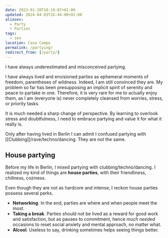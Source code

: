 ```yaml
---
date: 2023-01-28T10:19:07+01:00
updated: 2024-04-03T16:44:00+01:00
aliases:
  - Party
  - Parties
tags:
  - zen
location: Casa Campo
permalink: /partying/
redirect_from: [/party/]
---
```

I have always underestimated and misconceived partying.

I have always lived and envisioned parties as ephemeral moments of freedom, parentheses of wildness. Indeed, I am still convinced they are. My problem so far has been presupposing an implicit spirit of serenity and peace to partake in one. Therefore, it is very rare for me to actually enjoy them, as I am (everyone is) never completely cleansed from worries, stress, or priority tasks.

It is much needed a sharp change of perspective. By learning to overlook stress and doubtfulness, I need to embrace partying and value it for what it really is.

Only after having lived in Berlin I can admit I confused partying with [[Clubbing]]/rave/techno/dancing. They are not the same.

## House partying

Before my life in Berlin, I mixed partying with clubbing/techno/dancing. I realized my kind of things are **house parties**, with their friendliness, chillness, coziness.

Even though they are not as hardcore and intense, I reckon house parties possess several perks.

- **Networking**. In the end, parties are where and when people meet the most.
- **Taking a break**. Parties should not be lived as a reward for good work and satisfaction, but as pauses to commitment, hence *much needed* occasions to reset social anxiety and mental approach, no matter what.
- **Alcool**. Useless to say, drinking sometimes helps seeing things better.
